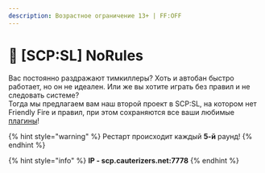 ```yaml
---
description: Возрастное ограничение 13+ | FF:OFF
---
```


# 🎉 \[SCP:SL] NoRules

Вас постоянно раздражают тимкиллеры? Хоть и автобан быстро работает, но он не идеален. Или же вы хотите играть без правил и не следовать системе?\
Тогда мы предлагаем вам наш второй проект в SCP:SL, на котором нет Friendly Fire и правил, при этом сохраняются все ваши любимые [плагины](../scpsl-features/custom-scps/)!

{% hint style="warning" %}
Рестарт происходит каждый **5-й** раунд!
{% endhint %}

{% hint style="info" %}
**IP - scp.cauterizers.net:7778**
{% endhint %}
